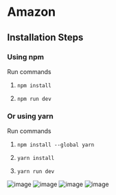 # Amazon

## Installation Steps

### Using npm

Run commands

1) ```npm install```


2) ```npm run dev```


### Or using yarn

Run commands 

1) ```npm install --global yarn```

2) ```yarn install```

3) ```yarn run dev```

![image](https://user-images.githubusercontent.com/83405769/156639493-c257540f-4d9f-46a5-be23-dab664ceedeb.png)
![image](https://user-images.githubusercontent.com/83405769/156639532-4e64afac-6f04-47f5-9075-9233a1405753.png)
![image](https://user-images.githubusercontent.com/83405769/156639777-72babe73-bd49-45fa-92d4-5bfc8a8f7555.png)
![image](https://user-images.githubusercontent.com/83405769/156639782-18c13eeb-39d3-4aa8-82c3-e6bb7ad6e8e7.png)
